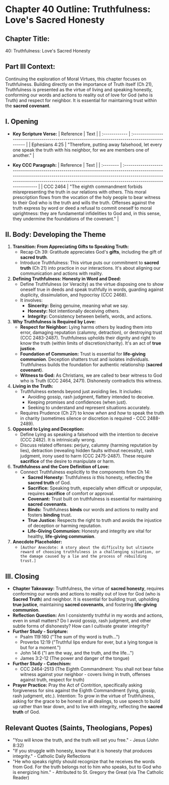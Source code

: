 # Chapter 40 Outline: Truthfulness: Love's Sacred Honesty

## Chapter Title:
40: Truthfulness: Love's Sacred Honesty

## Part III Context:
Continuing the exploration of Moral Virtues, this chapter focuses on Truthfulness. Building directly on the importance of Truth itself (Ch 21), Truthfulness is presented as the virtue of living and speaking honestly, conforming our words and actions to reality out of love for God (who is Truth) and respect for neighbor. It is essential for maintaining trust within the **sacred covenant**.

## I. Opening

*   **Key Scripture Verse:**
    | Reference     | Text                                                                                             |
    | :------------ | :----------------------------------------------------------------------------------------------- |
    | Ephesians 4:25 | "Therefore, putting away falsehood, let every one speak the truth with his neighbor, for we are members one of another." |

*   **Key CCC Paragraph:**
    | Reference | Text                                                                                                                                                                                                                                                           |
    | :-------- | :------------------------------------------------------------------------------------------------------------------------------------------------------------------------------------------------------------------------------------------------------------- |
    | CCC 2464  | "The eighth commandment forbids misrepresenting the truth in our relations with others. This moral prescription flows from the vocation of the holy people to bear witness to their God who is the truth and wills the truth. Offenses against the truth express by word or deed a refusal to commit oneself to moral uprightness: they are fundamental infidelities to God and, in this sense, they undermine the foundations of the covenant." |

## II. Body: Developing the Theme

1.  **Transition: From Appreciating Gifts to Speaking Truth:**
    *   Recap Ch 39: Gratitude appreciates God's **gifts**, including the gift of **sacred truth**.
    *   Introduce Truthfulness: This virtue puts our commitment to **sacred truth** (Ch 21) into practice in our interactions. It's about aligning our communication and actions with reality.
2.  **Defining Truthfulness: Honesty in Word and Deed:**
    *   Define Truthfulness (or Veracity) as the virtue disposing one to show oneself true in deeds and speak truthfully in words, guarding against duplicity, dissimulation, and hypocrisy (CCC 2468).
    *   It involves:
        *   **Sincerity:** Being genuine, meaning what we say.
        *   **Honesty:** Not intentionally deceiving others.
        *   **Integrity:** Consistency between beliefs, words, and actions.
3.  **Why Truthfulness is Required by Love:**
    *   **Respect for Neighbor:** Lying harms others by leading them into error, damaging reputation (calumny, detraction), or destroying trust (CCC 2483-2487). Truthfulness upholds their dignity and right to know the truth (within limits of discretion/charity). It's an act of **true justice**.
    *   **Foundation of Communion:** Trust is essential for **life-giving communion**. Deception shatters trust and isolates individuals. Truthfulness builds the foundation for authentic relationship (**sacred covenant**).
    *   **Witness to God:** As Christians, we are called to bear witness to God who is Truth (CCC 2464, 2471). Dishonesty contradicts this witness.
4.  **Living in the Truth:**
    *   Truthfulness extends beyond just avoiding lies. It includes:
        *   Avoiding gossip, rash judgment, flattery intended to deceive.
        *   Keeping promises and confidences (when just).
        *   Seeking to understand and represent situations accurately.
    *   Requires Prudence (Ch 27) to know *when* and *how* to speak the truth in charity (sometimes silence or discretion is required - CCC 2488-2489).
5.  **Opposed to Lying and Deception:**
    *   Define Lying as speaking a falsehood with the intention to deceive (CCC 2482). It is intrinsically wrong.
    *   Discuss related offenses: perjury, calumny (harming reputation by lies), detraction (revealing hidden faults without necessity), rash judgment, irony used to harm (CCC 2475-2487). These require **sacrifice** of the desire to manipulate or harm.
6.  **Truthfulness and the Core Definition of Love:**
    *   Connect Truthfulness explicitly to the components from Ch 14:
        *   **Sacred Honesty:** Truthfulness *is* this honesty, reflecting the **sacred truth** of God.
        *   **Sacrifice:** Speaking truth, especially when difficult or unpopular, requires **sacrifice** of comfort or approval.
        *   **Covenant:** Trust built on truthfulness is essential for maintaining **sacred covenants**.
        *   **Binds:** Truthfulness **binds** our words and actions to reality and fosters **binding** trust.
        *   **True Justice:** Respects the right to truth and avoids the injustice of deception or harming reputation.
        *   **Life-Giving Communion:** Honesty and integrity are vital for healthy, **life-giving communion**.
7.  **Anecdote Placeholder:**
    *   `[Author Anecdote: A story about the difficulty but ultimate reward of choosing truthfulness in a challenging situation, or the damage caused by a lie and the process of rebuilding trust.]`

## III. Closing

*   **Chapter Takeaway:** Truthfulness, the virtue of **sacred honesty**, requires conforming our words and actions to reality out of love for God (who is **Sacred Truth**) and neighbor. It is essential for building trust, upholding **true justice**, maintaining **sacred covenants**, and fostering **life-giving communion**.
*   **Reflection Question:** Am I consistently truthful in my words and actions, even in small matters? Do I avoid gossip, rash judgment, and other subtle forms of dishonesty? How can I cultivate greater integrity?
*   **Further Study - Scripture:**
    *   Psalm 119:160 ("The sum of thy word is truth...")
    *   Proverbs 12:19 ("Truthful lips endure for ever, but a lying tongue is but for a moment.")
    *   John 14:6 ("I am the way, and the truth, and the life...")
    *   James 3:2-12 (The power and danger of the tongue)
*   **Further Study - Catechism:**
    *   CCC 2464-2513 (The Eighth Commandment: You shall not bear false witness against your neighbor - covers living in truth, offenses against truth, respect for truth)
*   **Prayer Practice:** Pray the Act of Contrition, specifically asking forgiveness for sins against the Eighth Commandment (lying, gossip, rash judgment, etc.). Intention: To grow in the virtue of Truthfulness, asking for the grace to be honest in all dealings, to use speech to build up rather than tear down, and to live with integrity, reflecting the **sacred truth** of God.

## Relevant Quotes (Saints, Theologians, Popes)

*   "You will know the truth, and the truth will set you free." - Jesus (John 8:32)
*   "If you struggle with honesty, know that it is honesty that produces integrity." - Catholic Daily Reflections
*   "He who speaks rightly should recognize that he receives the words from God. For the truth belongs not to him who speaks, but to God who is energizing him." - Attributed to St. Gregory the Great (via The Catholic Reader)
